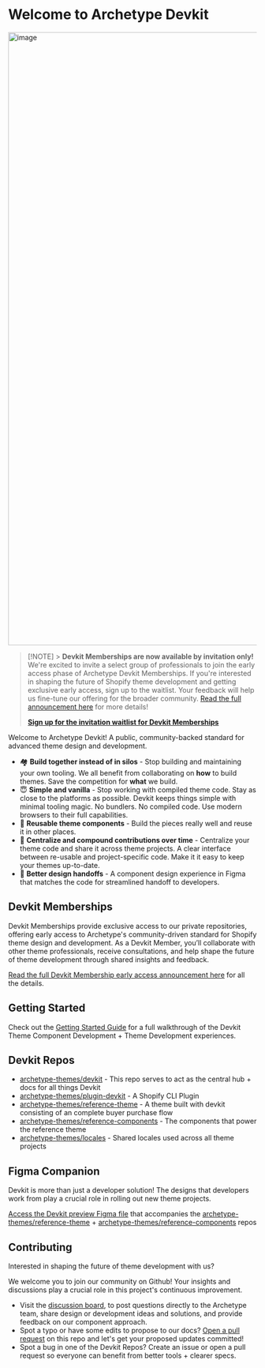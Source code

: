 # Welcome to Archetype Devkit

<a target="_blank" href="https://youtu.be/3jmWnYrFeXc"><img width="1242" alt="image" src="https://github.com/archetype-themes/devkit/assets/4837696/5e994c3d-6508-48f8-b9d0-827ee71b1871"></a>

> [!NOTE] > **Devkit Memberships are now available by invitation only!** We're excited to invite a select group of professionals to join the early access phase of Archetype Devkit Memberships. If you're interested in shaping the future of Shopify theme development and getting exclusive early access, sign up to the waitlist. Your feedback will help us fine-tune our offering for the broader community. [Read the full announcement here](https://github.com/orgs/archetype-themes/discussions/32) for more details!
>
> **[Sign up for the invitation waitlist for Devkit Memberships](https://dev.archetypethemes.co)**

Welcome to Archetype Devkit! A public, community-backed standard for advanced theme design and development.

- 🏘️ **Build together instead of in silos** - Stop building and maintaining your own tooling. We all benefit from collaborating on **how** to build themes. Save the competition for **what** we build.
- 😇 **Simple and vanilla** - Stop working with compiled theme code. Stay as close to the platforms as possible. Devkit keeps things simple with minimal tooling magic. No bundlers. No compiled code. Use modern browsers to their full capabilities.
- 🧱 **Reusable theme components** - Build the pieces really well and reuse it in other places.
- 👷 **Centralize and compound contributions over time** - Centralize your theme code and share it across theme projects. A clear interface between re-usable and project-specific code. Make it it easy to keep your themes up-to-date.
- 🤲 **Better design handoffs** - A component design experience in Figma that matches the code for streamlined handoff to developers.

## Devkit Memberships

Devkit Memberships provide exclusive access to our private repositories, offering early access to Archetype's community-driven standard for Shopify theme design and development. As a Devkit Member, you’ll collaborate with other theme professionals, receive consultations, and help shape the future of theme development through shared insights and feedback.

[Read the full Devkit Membership early access announcement here](#link-to-discussion-update-post) for all the details.

## Getting Started

Check out the [Getting Started Guide](https://github.com/archetype-themes/devkit/blob/main/1.%20Getting%20Started/Overview.md) for a full walkthrough of the Devkit Theme Component Development + Theme Development experiences.

## Devkit Repos

- [archetype-themes/devkit](https://github.com/archetype-themes/devkit) - This repo serves to act as the central hub + docs for all things Devkit
- [archetype-themes/plugin-devkit](https://github.com/archetype-themes/plugin-devkit) - A Shopify CLI Plugin
- [archetype-themes/reference-theme](https://github.com/archetype-themes/reference-theme) - A theme built with devkit consisting of an complete buyer purchase flow
- [archetype-themes/reference-components](https://github.com/archetype-themes/reference-components) - The components that power the reference theme
- [archetype-themes/locales](https://github.com/archetype-themes/locales) - Shared locales used across all theme projects

## Figma Companion

Devkit is more than just a developer solution! The designs that developers work from play a crucial role in rolling out new theme projects.

[Access the Devkit preview Figma file](https://www.figma.com/community/file/1425140095049949991/devkit-preview) that accompanies the [archetype-themes/reference-theme](https://github.com/archetype-themes/reference-theme) + [archetype-themes/reference-components](https://github.com/archetype-themes/reference-components) repos

## Contributing

Interested in shaping the future of theme development with us?

We welcome you to join our community on Github! Your insights and discussions play a crucial role in this project's continuous improvement.

- Visit the [discussion board](https://github.com/archetype-themes/devkit/discussions), to post questions directly to the Archetype team, share design or development ideas and solutions, and provide feedback on our component approach.
- Spot a typo or have some edits to propose to our docs? [Open a pull request](https://docs.github.com/en/pull-requests/collaborating-with-pull-requests/proposing-changes-to-your-work-with-pull-requests/creating-a-pull-request) on this repo and let's get your proposed updates committed!
- Spot a bug in one of the Devkit Repos? Create an issue or open a pull request so everyone can benefit from better tools + clearer specs.
